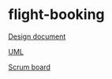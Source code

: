 # flight-booking

[Design document](https://docs.google.com/document/d/1EuglNnuCvdQXpqLbNrBeitVl5EXK8vWjvv6uqaY_024/edit?usp=sharing)

[UML](https://lucid.app/lucidchart/5390ce7c-703c-4229-8753-6ca4d286b85b/edit?invitationId=inv_8f28a251-b875-43d3-a54c-0126aba44e64)

[Scrum board](https://trello.com/invite/b/V8GqAWEd/efed58d24a7b66bca69a16ddbbcfe891/csce247project)

